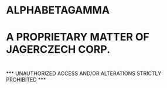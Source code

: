 # ALPHABETAGAMMA
# A PROPRIETARY MATTER OF JAGERCZECH CORP.
#
*** UNAUTHORIZED ACCESS AND/OR ALTERATIONS STRICTLY PROHIBITED ***
